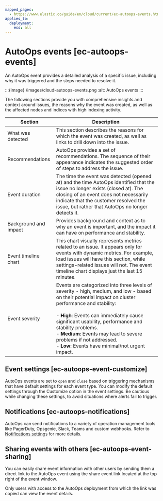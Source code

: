 ```yaml
---
mapped_pages:
  - https://www.elastic.co/guide/en/cloud/current/ec-autoops-events.html
applies_to:
  deployment:
    ess: all
---
```


# AutoOps events [ec-autoops-events]

An AutoOps event provides a detailed analysis of a specific issue, including why it was triggered and the steps needed to resolve it. 

:::{image} /images/cloud-autoops-events.png
:alt: AutoOps events
:::

The following sections provide you with comprehensive insights and context around issues, the reasons why the event was created, as well as the affected nodes and indices with high indexing activity.

| Section | Description |
| --- | --- |
| What was detected | This section describes the reasons for which the event was created, as well as links to drill down into the issue. |
| Recommendations | AutoOps provides a set of recommendations. The sequence of their appearance indicates the suggested order of steps to address the issue. |
| Event duration | The time the event was detected (opened at) and the time AutoOps identified that the issue no longer exists (closed at). The closing of an event does not necessarily indicate that the customer resolved the issue, but rather that AutoOps no longer detects it. |
| Background and impact | Provides background and context as to why an event is important, and the impact it can have on performance and stability. |
| Event timeline chart | This chart visually represents metrics related to an issue. It appears only for events with dynamic metrics. For example, load issues will have this section, while settings-related issues will not. The event timeline chart displays just the last 15 minutes. |
| Event severity | Events are categorized into three levels of severity - high, medium, and low - based on their potential impact on cluster performance and stability: <br><br>- **High**: Events can immediately cause significant usability, performance and stability problems.<br>- **Medium**: Events may lead to severe problems if not addressed.<br>- **Low**: Events have minimal/not urgent impact. |


## Event settings [ec-autoops-event-customize]

AutoOps events are set to `open` and `close` based on triggering mechanisms that have default settings for each event type. You can modify the default settings through the Customize option in the event settings. Be cautious while changing these settings, to avoid situations where alerts fail to trigger.


## Notifications [ec-autoops-notifications]

AutoOps can send notifications to a variety of operation management tools like PagerDuty, Opsgenie, Slack, Teams and custom webhooks. Refer to [Notifications settings](ec-autoops-notifications-settings.md) for more details.


## Sharing events with others [ec-autoops-event-sharing]

You can easily share event information with other users by sending them a direct link to the AutoOps event using the share event link located at the top right of the event window.

Only users with access to the AutoOps deployment from which the link was copied can view the event details.


